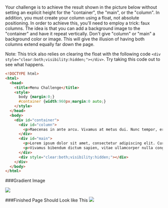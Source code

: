 Your challenge is to achieve the result shown in the picture below without setting an explicit height for the "container", the "main", or the "column". In addition, you must create your column using a float, not absolute positioning. In order to achieve this, you'll need to employ a trick: faux columns. The idea is that you can add a background image to the "container" and have it repeat vertically. Don't give "column" or "main" a background color or image. This will give the illusion of having both columns extend equally far down the page.

Note: This trick also relies on clearing the float with the following code `<div style="clear:both;visibility:hidden;"></div>`. Try taking this code out to see what happens.

```html
<!DOCTYPE html>
<html>
  <head>
    <title>Menu Challenge</title>
    <style>
      body {margin:0;}
      #container {width:960px;margin:0 auto;}
    </style>
  </head>
  <body>
    <div id="container">
      <div id="column">
        <p>Maecenas in ante arcu. Vivamus at metus dui. Nunc tempor, erat ac hendrerit hendrerit, felis elit ultrices magna, facilisis suscipit tortor diam in nibh. Nullam nibh magna, rutrum malesuada varius eget, molestie eget enim. In in sem velit, at rutrum risus. Phasellus vitae lorem nisi, vitae commodo quam. Donec in convallis leo.</p><p>Maecenas in ante arcu. Vivamus at metus dui. Nunc tempor, erat ac hendrerit hendrerit, felis elit ultrices magna, facilisis suscipit tortor diam in nibh. Nullam nibh magna, rutrum malesuada varius eget, molestie eget enim. In in sem velit, at rutrum risus. Phasellus vitae lorem nisi, vitae commodo quam. Donec in convallis leo.</p>
      </div>
      <div id="main">
        <p>Lorem ipsum dolor sit amet, consectetur adipiscing elit. Curabitur elementum accumsan risus ac suscipit. Donec volutpat eros quis elit porttitor bibendum. Suspendisse id quam sed enim dignissim laoreet non nec sem. Nam fermentum pellentesque urna eget mattis. Vivamus pellentesque consectetur nulla, ut consectetur sapien dignissim quis. Integer ultrices, mi quis hendrerit aliquam, lorem risus accumsan turpis, id blandit tortor turpis non leo. Cras dignissim aliquet sem, a tempor odio vehicula vel. Praesent euismod fermentum dapibus. Cras eros massa, vestibulum ultricies vehicula eget, vehicula fermentum nisi. Aliquam a eros sapien. Suspendisse potenti.</p>
        <p>Vivamus bibendum dictum sapien, vitae ullamcorper nulla congue ut. Integer dignissim tempor felis, sit amet hendrerit nisl porta sit amet. Aenean quis erat magna. Nunc placerat malesuada mi, vitae auctor tellus suscipit lobortis. Nullam scelerisque quam cursus libero faucibus sit amet facilisis mauris sagittis. Proin vitae lacus quis tortor viverra molestie ac facilisis eros. Nulla ut accumsan purus. Praesent quis erat nec justo lobortis posuere. Curabitur ut sem vel ipsum molestie venenatis congue in massa. Ut elementum metus a lacus accumsan eget aliquet lorem pretium. Vivamus facilisis, nisl non sagittis dapibus, erat mi rutrum sem, vitae posuere odio sapien ut diam. Pellentesque pharetra imperdiet enim in volutpat. Proin mi massa, blandit sodales pellentesque vitae, mattis in risus. Curabitur at augue a eros tincidunt vulputate. Quisque suscipit consequat ipsum, nec convallis massa tristique volutpat. Vestibulum ut tellus et leo porta elementum ut ac erat.</p>
      </div>
      <div style="clear:both;visibility:hidden;"></div>
    </div>
  </body>
</html>
```
###Gradient Image

![](https://raw.github.com/christensenacademy/christensen-academy/master/modules/css-layouts/challenges/horizontal-gradient.png)

###Finished Page Should Look like This
![](https://raw.github.com/christensenacademy/christensen-academy/master/modules/css-layouts/challenges/faux-columns-challenge.png)